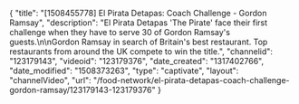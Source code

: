 {
    "title": "[1508455778] El Pirata Detapas: Coach Challenge - Gordon Ramsay",
    "description": "El Pirata Detapas 'The Pirate' face their first challenge when they have to serve 30 of Gordon Ramsay's guests.\n\nGordon Ramsay in search of Britain's best restaurant. Top restaurants from around the UK compete to win the title.",
    "channelid": "123179143",
    "videoid": "123179376",
    "date_created": "1317402766",
    "date_modified": "1508373263",
    "type": "captivate",
    "layout": "channelVideo",
    "url": "\/food-network\/el-pirata-detapas-coach-challenge-gordon-ramsay\/123179143-123179376"
}